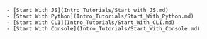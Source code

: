       - [Start With JS](Intro_Tutorials/Start_with_JS.md)
      - [Start With Python](Intro_Tutorials/Start_With_Python.md)
      - [Start With CLI](Intro_Tutorials/Start_With_CLI.md)
      - [Start With Console](Intro_Tutorials/Start_With_Console.md)
